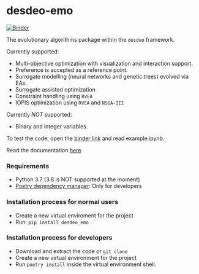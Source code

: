 # desdeo-emo
[![Binder](https://mybinder.org/badge_logo.svg)](https://mybinder.org/v2/gh/industrial-optimization-group/desdeo-emo/master)

The evolutionary algorithms package within the `desdeo` framework.

Currently supported:
* Multi-objective optimization with visualization and interaction support.
* Preference is accepted as a reference point.
* Surrogate modelling (neural networks and genetic trees) evolved via EAs.
* Surrogate assisted optimization
* Constraint handling using `RVEA`
* IOPIS optimization using `RVEA` and `NSGA-III`

Currently _NOT_ supported:
* Binary and integer variables.

To test the code, open the [binder link](https://mybinder.org/v2/gh/industrial-optimization-group/desdeo-emo/master) and read example.ipynb.

Read the documentation [here](https://desdeo-emo.readthedocs.io/en/latest/)

### Requirements
* Python 3.7 (3.8 is NOT supported at the moment)
* [Poetry dependency manager](https://github.com/sdispater/poetry): Only for developers

### Installation process for normal users
* Create a new virtual enviroment for the project
* Run: `pip install desdeo_emo`

### Installation process for developers
* Download and extract the code or `git clone`
* Create a new virtual environment for the project
* Run `poetry install` inside the virtual environment shell.